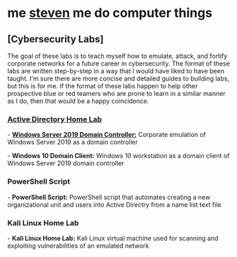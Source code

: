 <h1>me <a href="https://www.linkedin.com/in/steven-porciuncula-880b06287/">steven</a> me do computer things</h1>

<h2>[Cybersecurity Labs]</h2>
The goal of these labs is to teach myself how to emulate, attack, and fortify corporate networks for a future career in cybersecurity.  The format of these labs are written step-by-step in a way that I would have liked to have been taught.  I'm sure there are more concise and detailed guides to building labs, but this is for me.  If the format of these labs happen to help other prospective blue or red teamers who are prone to learn in a similar manner as I do, then that would be a happy coincidence.
<h3><p><b><u>Active Directory Home Lab</u></b></p></h3>
<p>- <b><a href="https://github.com/smpcyber/WindowsServer2019DomainController">Windows Server 2019 Domain Controller:</a></b> Corporate emulation of Windows Server 2019 as a domain controller</p>
<p>- <b>Windows 10 Domain Client:</b> Windows 10 workstation as a domain client of Windows Server 2019 domain controller</p>

<h3>PowerShell Script</h3>
<p>- <b>PowerShell Script:</b> PowerShell script that automates creating a new organizational unit and users into Active Directry from a name list text file</p>

<h3>Kali Linux Home Lab</h3>
<p>- <b>Kali Linux Home Lab:</b> Kali Linux virtual machine used for scanning and exploiting vulnerabilities of an emulated network</p>

